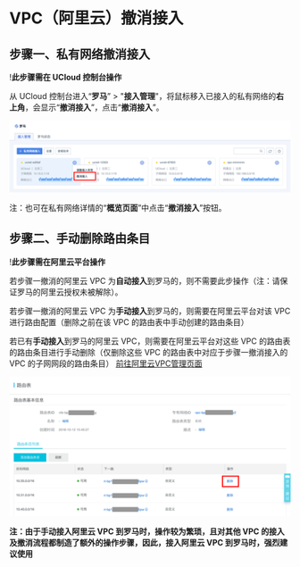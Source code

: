 

# VPC（阿里云）撤消接入

## 步骤一、私有网络撤消接入

\!**<span class="underline">此步骤需在 UCloud 控制台操作</span>**

从 UCloud 控制台进入“**罗马**” \>
"**接入管理**"，将鼠标移入已接入的私有网络的**右上角**，会显示“**撤消接入**”，点击“**撤消接入**”。

![](/images/operation/私有网络撤消接入.png)

注：也可在私有网络详情的“**概览页面**”中点击“**撤消接入**”按钮。

## 步骤二、手动删除路由条目

\!**<span class="underline">此步骤需在阿里云平台操作</span>**

若步骤一撤消的阿里云 VPC 为**自动接入**到罗马的，则不需要此步操作（注：请保证罗马的阿里云授权未被解除）。

若步骤一撤消的阿里云 VPC 为**手动接入**到罗马的，则需要在阿里云平台对该 VPC 进行路由配置（删除之前在该 VPC
的路由表中手动创建的路由条目）

若已有**手动接入**到罗马的阿里云 VPC，则需要在阿里云平台对这些 VPC 的路由表的路由条目进行手动删除（仅删除这些 VPC
的路由表中对应于步骤一撤消接入的 VPC 的子网网段的路由条目）
[前往阿里云VPC管理页面](https://vpc.console.aliyun.com/vpc)

![](/images/operation/删除路由规则.png)

**注：由于手动接入阿里云 VPC 到罗马时，操作较为繁琐，且对其他 VPC 的接入及撤消流程都制造了额外的操作步骤，因此，接入阿里云 VPC
到罗马时，强烈建议使用 [](/network/roma/operation/ali_auto_access)**
